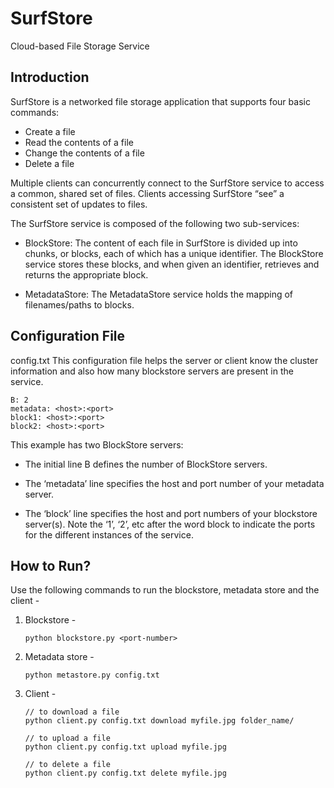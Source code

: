 # SurfStore

Cloud-based File Storage Service

## Introduction 

SurfStore is a networked file storage application that supports four basic commands:

* Create a file
* Read the contents of a file
* Change the contents of a file
* Delete a file

Multiple clients can concurrently connect to the SurfStore service to access a common, shared set of files. Clients accessing SurfStore “see” a consistent set of updates to files.


The SurfStore service is composed of the following two sub-services:

* BlockStore: The content of each file in SurfStore is divided up into chunks, or blocks, each of which has a unique identifier. The BlockStore service stores these blocks, and when given an identifier, retrieves and returns the appropriate block.

* MetadataStore: The MetadataStore service holds the mapping of filenames/paths to blocks.

## Configuration File

config.txt
This configuration file helps the server or client know the cluster information and also how many blockstore servers are present in the service. 

```
B: 2
metadata: <host>:<port>
block1: <host>:<port>
block2: <host>:<port>
```
This example has two BlockStore servers:

* The initial line B defines the number of BlockStore servers.

* The ‘metadata’ line specifies the host and port number of your metadata server.

* The ‘block’ line specifies the host and port numbers of your blockstore server(s). Note the ‘1’, ‘2’, etc after the word block to indicate the ports for the different instances of the service.



## How to Run?

Use the following commands to run the blockstore, metadata store and the client - 

1. Blockstore - 

   ```shell
   python blockstore.py <port-number>
   ```

2. Metadata store - 

   ```shell
   python metastore.py config.txt
   ```

3. Client - 

   ```shell
   // to download a file
   python client.py config.txt download myfile.jpg folder_name/
   
   // to upload a file
   python client.py config.txt upload myfile.jpg
   
   // to delete a file
   python client.py config.txt delete myfile.jpg
   ```
